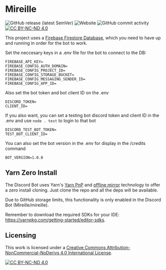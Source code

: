 # Mireille
![GitHub release (latest SemVer)](https://img.shields.io/github/v/release/Zelda-Zamora/Fakeri?style=flat-square) ![Website](https://img.shields.io/website?style=flat-square&url=https%3A%2F%2Ffakeri.vercel.app%2F) ![GitHub commit activity](https://img.shields.io/github/commit-activity/m/Zelda-Zamora/Fakeri?style=flat-square) [![CC BY-NC-ND 4.0][cc-by-nc-nd-shield]][cc-by-nc-nd]


This project uses a [Firebase Firestore Database](https://firebase.google.com/docs/firestore), which you need to have up and running in order for the bot to work.

Set the neccesary keys in a .env file for the bot to connect to the DB:

```
FIREBASE_API_KEY=
FIREBASE_CONFIG_AUTH_DOMAIN=
FIREBASE_CONFIG_PROJECT_ID=
FIREBASE_CONFIG_STORAGE_BUCKET=
FIREBASE_CONFIG_MESSAGING_SENDER_ID=
FIREBASE_CONFIG_APP_ID=
```

Also set the bot token and bot client ID on the .env

```
DISCORD_TOKEN=
CLIENT_ID=
```

If you also want, you can set a testing bot discord token and client ID in the .env and use `node . test` to login to that bot

```
DISCORD_TEST_BOT_TOKEN=
TEST_BOT_CLIENT_ID=
```

You can also set the bot version in the .env for display in the /credits command
```
BOT_VERSION=1.0.0
```

## Yarn Zero Install

The Discord Bot uses Yarn's [Yarn PnP](https://yarnpkg.com/features/pnp) and [offline mirror](https://yarnpkg.com/features/caching#offline-mirror) technology to offer a zero install cloning. Just clone the repo and all the deps will be available.

Due to GitHub storage limits, this functionality is only enabled in the Discord Bot (Mireille/mireille).

Remember to download the required SDKs for your IDE: https://yarnpkg.com/getting-started/editor-sdks.

## Licensing

This work is licensed under a
[Creative Commons Attribution-NonCommercial-NoDerivs 4.0 International License][cc-by-nc-nd].

[![CC BY-NC-ND 4.0][cc-by-nc-nd-image]][cc-by-nc-nd]

[cc-by-nc-nd]: http://creativecommons.org/licenses/by-nc-nd/4.0/
[cc-by-nc-nd-image]: https://licensebuttons.net/l/by-nc-nd/4.0/88x31.png
[cc-by-nc-nd-shield]: https://img.shields.io/badge/License-CC%20BY--NC--ND%204.0-lightgrey.svg
